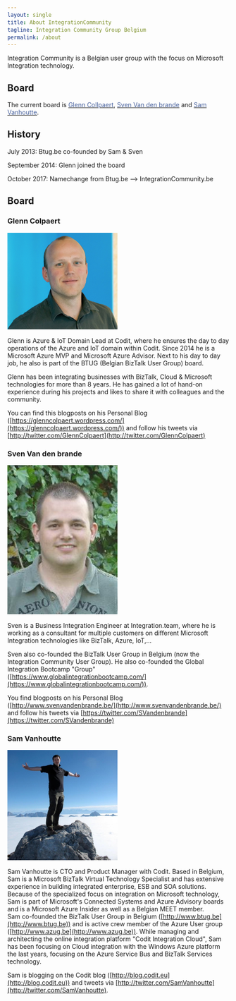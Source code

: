 ```yaml
---
layout: single
title: About IntegrationCommunity
tagline: Integration Community Group Belgium
permalink: /about
---
```


Integration Community is a Belgian user group with the focus on Microsoft Integration technology.

## Board

The current board is <a href="http://www.codit.eu"><span style="color: #455f9c;">Glenn Collpaert</span></a>, <a href="http://www.svenvandenbrande.be/"><span style="color: #455f9c;">Sven Van den brande</span></a>&nbsp;and <a href="http://www.codit.eu/"><span style="color: #455f9c;">Sam Vanhoutte</span></a>.

## History

July 2013: Btug.be co-founded by Sam & Sven

September 2014: Glenn joined the board

October 2017: Namechange from Btug.be --> IntegrationCommunity.be


## Board

### Glenn Colpaert

<img src="/assets/media/crew/glenn-colpaert.jpg" width="250">

Glenn is Azure & IoT Domain Lead at Codit, where he ensures the day to day operations of the Azure and IoT domain within Codit. Since 2014 he is a Microsoft Azure MVP and Microsoft Azure Advisor. Next to his day to day job, he also is part of the BTUG (Belgian BizTalk User Group) board.

Glenn has been integrating businesses with BizTalk, Cloud & Microsoft technologies for more than 8 years. 
He has gained a lot of hand-on experience during his projects and likes to share it with colleagues and the community.

You can find this blogposts on his Personal Blog ([https://glenncolpaert.wordpress.com/](https://glenncolpaert.wordpress.com/)) and follow his tweets via [http://twitter.com/GlennColpaert](http://twitter.com/GlennColpaert)


### Sven Van den brande

<img src="/assets/media/crew/sven-van-den-brande.jpg" width="250">

Sven is a Business Integration Engineer at Integration.team, where he is working as a consultant for multiple customers on different Microsoft Integration technologies like BizTalk, Azure, IoT,...

Sven also co-founded the BizTalk User Group in Belgium (now the Integration Community User Group). He also co-founded the Global Integration Bootcamp "Group" ([https://www.globalintegrationbootcamp.com/](https://www.globalintegrationbootcamp.com/)).

You find blogposts on his Personal Blog ([http://www.svenvandenbrande.be/](http://www.svenvandenbrande.be/) and follow his tweets via [https://twitter.com/SVandenbrande](https://twitter.com/SVandenbrande)


### Sam Vanhoutte

<img src="/assets/media/crew/sam-vanhoutte.jpg" width="250">

Sam Vanhoutte is CTO and Product Manager with Codit. 
Based in Belgium, Sam is a Microsoft BizTalk Virtual Technology Specialist and has extensive experience in building integrated enterprise, ESB and SOA solutions.  
Because of the specialized focus on integration on Microsoft technology, Sam  is part of Microsoft's Connected Systems and Azure Advisory boards and is a Microsoft Azure Insider as well as a Belgian MEET member.    
Sam co-founded the BizTalk User Group in Belgium ([http://www.btug.be](http://www.btug.be)) and is active crew member of the Azure User group ([http://www.azug.be](http://www.azug.be)).
While managing and architecting the online integration platform "Codit Integration Cloud", Sam has been focusing on Cloud integration with the Windows Azure platform the last years, focusing on the Azure Service Bus and BizTalk Services technology. 

Sam is blogging on the Codit blog ([http://blog.codit.eu](http://blog.codit.eu)) and tweets via [http://twitter.com/SamVanhoutte](http://twitter.com/SamVanhoutte).

<br />
<br />
